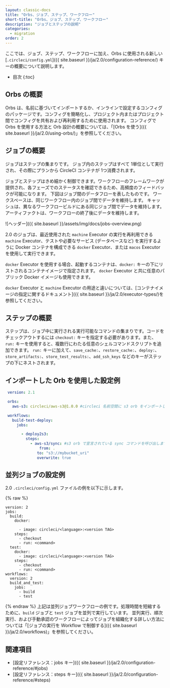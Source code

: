 ```yaml
---
layout: classic-docs
title: "Orbs、ジョブ、ステップ、ワークフロー"
short-title: "Orbs、ジョブ、ステップ、ワークフロー"
description: "ジョブとステップの説明"
categories:
  - migration
order: 2
---
```


ここでは、ジョブ、ステップ、ワークフローに加え、Orbs に使用される新しい [`.circleci/config.yml`]({{ site.baseurl }}/ja/2.0/configuration-reference/) キーの概要について説明します。

- 目次
{:toc}

## Orbs の概要

Orbs は、名前に基づいてインポートするか、インラインで設定するコンフィグのパッケージです。コンフィグを簡略化し、プロジェクト内またはプロジェクト間でコンフィグを共有および再利用するために使用されます。 コンフィグで Orbs を使用する方法と Orb 設計の概要については、「[Orbs を使う]({{ site.baseurl }}/ja/2.0/using-orbs/)」を参照してください。

## ジョブの概要

ジョブはステップの集まりです。 ジョブ内のステップはすべて 1単位として実行され、その際にプランから CircleCI コンテナが 1つ消費されます。

ジョブとステップはきめ細かく制御できます。ワークフローのフレームワークが提供され、各フェーズでのステータスを確認できるため、高頻度のフィードバックが可能になります。 下図はジョブ間のデータフローを表したものです。 ワークスペースは、同じワークフロー内のジョブ間でデータを維持します。 キャッシュは、異なるワークフロービルドにある同じジョブ間でデータを維持します。 アーティファクトは、ワークフローの終了後にデータを維持します。

![ヘッダー]({{ site.baseurl }}/assets/img/docs/jobs-overview.png)

2.0 のジョブは、最近使用された `machine` Executor の実行を再利用できる `machine` Executor、テストや必要なサービス (データベースなど) を実行するように Docker コンテナを構成できる `docker` Executor、または `macos` Executor を使用して実行できます。

`docker` Executor を使用する場合、起動するコンテナは、`docker:` キーの下にリストされるコンテナイメージで指定されます。 `docker` Executor と共に任意のパブリック Docker イメージも使用できます。

`docker` Executor と `machine` Executor の用途と違いについては、[コンテナイメージの指定に関するドキュメント]({{ site.baseurl }}/ja/2.0/executor-types/)を参照してください。

## ステップの概要

ステップは、ジョブ中に実行される実行可能なコマンドの集まりです。コードをチェックアウトするには `checkout:` キーを指定する必要があります。また、`run:` キーを使用すると、複数行にわたる任意のシェルコマンドスクリプトを追加できます。 `run:` キーに加えて、`save_cache:`、`restore_cache:`、`deploy:`、`store_artifacts:`、`store_test_results:`、`add_ssh_keys` などのキーがステップの下にネストされます。

## インポートした Orb を使用した設定例

```yaml
 version: 2.1

 orbs:
   aws-s3: circleci/aws-s3@1.0.0 #circleci 名前空間に s3 orb をインポートします

 workflows:
   build-test-deploy:
     jobs:

       - deploy2s3:
         steps:
           - aws-s3/sync: #s3 orb で宣言されている sync コマンドを呼び出します
               from: .
              to: "s3://mybucket_uri"
              overwrite: true
```

## 並列ジョブの設定例

2.0 `.circleci/config.yml` ファイルの例を以下に示します。

{% raw %}

    version: 2
    jobs:
      build:
        docker:

          - image: circleci/<language>:<version TAG>
        steps:
          - checkout
          - run: <command>
      test:
        docker:
          - image: circleci/<language>:<version TAG>
        steps:
          - checkout
          - run: <command>
    workflows:
      version: 2
      build_and_test:
        jobs:
          - build
          - test


{% endraw %} 上記は並列ジョブワークフローの例です。処理時間を短縮するために、`build` ジョブと `test` ジョブを並列で実行しています。 並列実行、順次実行、および手動承認のワークフローによってジョブを組織化する詳しい方法については「[ジョブの実行を Workflow で制御する]({{ site.baseurl }}/ja/2.0/workflows)」を参照してください。

## 関連項目

- [設定リファレンス：jobs キー]({{ site.baseurl }}/ja/2.0/configuration-reference/#jobs)
- [設定リファレンス：steps キー]({{ site.baseurl }}/ja/2.0/configuration-reference/#steps)
